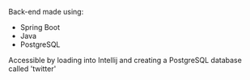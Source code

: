 Back-end made using:
- Spring Boot
- Java
- PostgreSQL

Accessible by loading into Intellij and creating a PostgreSQL database called 'twitter'
